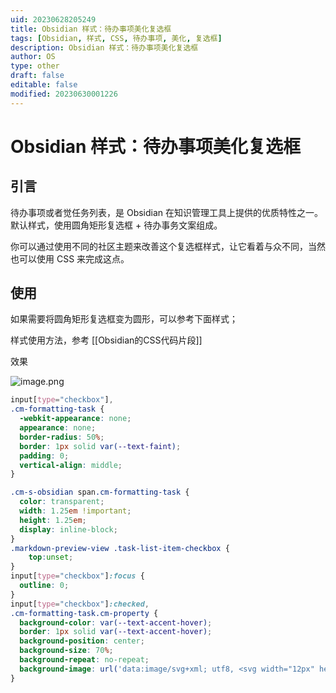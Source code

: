 ```yaml
---
uid: 20230628205249
title: Obsidian 样式：待办事项美化复选框
tags: [Obsidian, 样式, CSS, 待办事项, 美化, 复选框]
description: Obsidian 样式：待办事项美化复选框
author: OS
type: other
draft: false
editable: false
modified: 20230630001226
---
```


# Obsidian 样式：待办事项美化复选框

## 引言

待办事项或者觉任务列表，是 Obsidian 在知识管理工具上提供的优质特性之一。默认样式，使用圆角矩形复选框 + 待办事务文案组成。

你可以通过使用不同的社区主题来改善这个复选框样式，让它看着与众不同，当然也可以使用 CSS 来完成这点。

## 使用

如果需要将圆角矩形复选框变为圆形，可以参考下面样式；

样式使用方法，参考 [[Obsidian的CSS代码片段]]

效果

![image.png](https://cdn.pkmer.cn/images/20230628210132.png!pkmer)

```css
input[type="checkbox"],
.cm-formatting-task {
  -webkit-appearance: none;
  appearance: none;
  border-radius: 50%;
  border: 1px solid var(--text-faint);
  padding: 0;
  vertical-align: middle;
}

.cm-s-obsidian span.cm-formatting-task {
  color: transparent;
  width: 1.25em !important;
  height: 1.25em;
  display: inline-block;
}
.markdown-preview-view .task-list-item-checkbox {
	top:unset;
} 
input[type="checkbox"]:focus {
  outline: 0;
}
input[type="checkbox"]:checked,
.cm-formatting-task.cm-property {
  background-color: var(--text-accent-hover);
  border: 1px solid var(--text-accent-hover);
  background-position: center;
  background-size: 70%;
  background-repeat: no-repeat;
  background-image: url('data:image/svg+xml; utf8, <svg width="12px" height="10px" viewBox="0 0 12 8" version="1.1" xmlns="http://www.w3.org/2000/svg" xmlns:xlink="http://www.w3.org/1999/xlink"><g stroke="none" stroke-width="1" fill="none" fill-rule="evenodd"><g transform="translate(-4.000000, -6.000000)" fill="%23ffffff"><path d="M8.1043257,14.0367999 L4.52468714,10.5420499 C4.32525014,10.3497722 4.32525014,10.0368095 4.52468714,9.8424863 L5.24777413,9.1439454 C5.44721114,8.95166768 5.77142411,8.95166768 5.97086112,9.1439454 L8.46638057,11.5903727 L14.0291389,6.1442083 C14.2285759,5.95193057 14.5527889,5.95193057 14.7522259,6.1442083 L15.4753129,6.84377194 C15.6747499,7.03604967 15.6747499,7.35003511 15.4753129,7.54129009 L8.82741268,14.0367999 C8.62797568,14.2290777 8.3037627,14.2290777 8.1043257,14.0367999"></path></g></g></svg>');
}
```